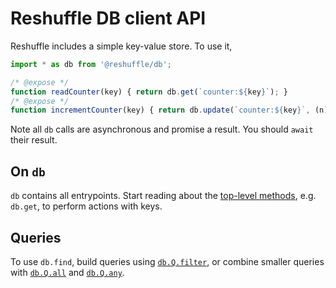 # Reshuffle DB client API

Reshuffle includes a simple key-value store.  To use it,
```js
import * as db from '@reshuffle/db';

/* @expose */
function readCounter(key) { return db.get(`counter:${key}`); }
/* @expose */
function incrementCounter(key) { return db.update(`counter:${key}`, (n) => (n || 0) + 1); }
```
Note all `db` calls are asynchronous and promise a result.  You should `await` their result.

## On `db`

`db` contains all entrypoints.  Start reading about the [top-level
methods](modules/_index_.html), e.g. `db.get`, to perform actions with
keys.

## Queries

To use `db.find`, build queries using
[`db.Q.filter`](modules/_query_.html#filter-1), or combine smaller
queries with [`db.Q.all`](modules/_query_.html#all) and
[`db.Q.any`](modules/_query_.html#any).

[comment]: # (TODO: ariels: Make that object actually show up!)
